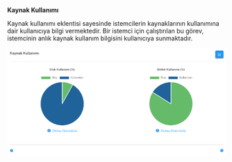 **Kaynak Kullanımı**

Kaynak kullanımı eklentisi sayesinde istemcilerin kaynaklarının kullanımına dair kullanıcıya bilgi 
vermektedir. Bir istemci için çalıştırılan bu görev, istemcinin anlık 
kaynak kullanım bilgisini kullanıcıya sunmaktadır.

[![Kaynak Kullanimi](../images/computerManagement/resourcesUsage.png)](../images/computerManagement/resourcesUsage.png)
<link href=/lider3.0/assets/style.css rel=stylesheet></link>
